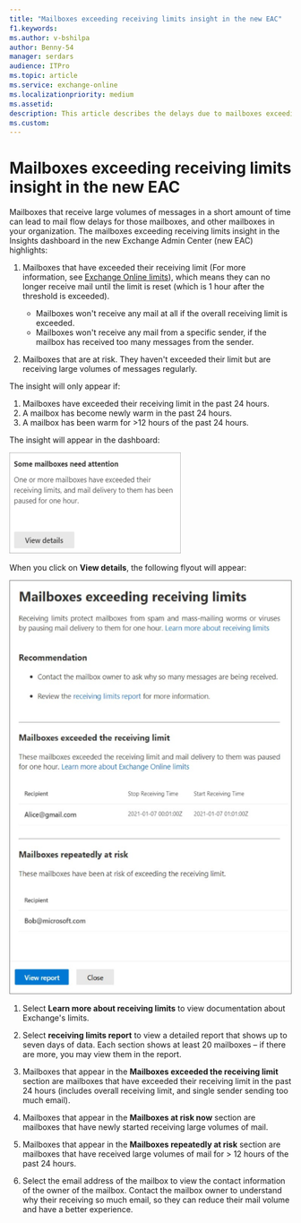 ```yaml
---
title: "Mailboxes exceeding receiving limits insight in the new EAC"
f1.keywords:
ms.author: v-bshilpa
author: Benny-54
manager: serdars
audience: ITPro
ms.topic: article
ms.service: exchange-online
ms.localizationpriority: medium
ms.assetid:
description: This article describes the delays due to mailboxes exceeding their limits.
ms.custom:
---
```


# Mailboxes exceeding receiving limits insight in the new EAC

Mailboxes that receive large volumes of messages in a short amount of time can lead to mail flow delays for those mailboxes, and other mailboxes in your organization.
The mailboxes exceeding receiving limits insight in the Insights dashboard in the new Exchange Admin Center (new EAC) highlights:

1. Mailboxes that have exceeded their receiving limit (For more information, see [Exchange Online limits](/office365/servicedescriptions/exchange-online-service-description/exchange-online-limits#receiving-and-sending-limits)), which means they can no longer receive mail until the limit is reset (which is 1 hour after the threshold is exceeded).

   - Mailboxes won't receive any mail at all if the overall receiving limit is exceeded.
   - Mailboxes won't receive any mail from a specific sender, if the mailbox has received too many messages from the sender.

2. Mailboxes that are at risk. They haven't exceeded their limit but are receiving large volumes of messages regularly.

The insight will only appear if:

1. Mailboxes have exceeded their receiving limit in the past 24 hours.
2. A mailbox has become newly warm in the past 24 hours.
3. A mailbox has been warm for >12 hours of the past 24 hours.

The insight will appear in the dashboard:

![Insight.](../../media/mailbox-exceeding-insight.png)

When you click on **View details**, the following flyout will appear:

![Detailed insight.](../../media/mailboxes-exceeding-limit-insight.png)

1. Select **Learn more about receiving limits** to view documentation about Exchange's limits.

2. Select **receiving limits report** to view a detailed report that shows up to seven days of data. Each section shows at least 20 mailboxes – if there are more, you may view them in the report.

3. Mailboxes that appear in the **Mailboxes exceeded the receiving limit** section are mailboxes that have exceeded their receiving limit in the past 24 hours (includes overall receiving limit, and single sender sending too much email).

4. Mailboxes that appear in the **Mailboxes at risk now** section are mailboxes that have newly started receiving large volumes of mail.

5. Mailboxes that appear in the **Mailboxes repeatedly at risk** section are mailboxes that have received large volumes of mail for > 12 hours of the past 24 hours.

6. Select the email address of the mailbox to view the contact information of the owner of the mailbox. Contact the mailbox owner to understand why their receiving so much email, so they can reduce their mail volume and have a better experience.
